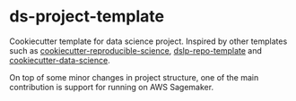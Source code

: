 # ds-project-template

Cookiecutter template for data science project. Inspired by other templates such as
[cookiecutter-reproducible-science](https://github.com/mkrapp/cookiecutter-reproducible-science),
[dslp-repo-template](https://github.com/dslp/dslp-repo-template/)
and 
[cookiecutter-data-science](https://github.com/drivendata/cookiecutter-data-science).

On top of some minor changes in project structure, one of the main contribution is support for running on AWS Sagemaker.

